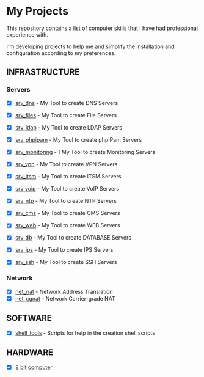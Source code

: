 # My Projects

This repository contains a list of computer skills that I have had professional experience with.

I'm developing projects to help me and simplify the installation and configuration according to my preferences.

## INFRASTRUCTURE

### Servers

- [x] [srv_dns](https://github.com/rick0x00/srv_dns) - My Tool to create DNS Servers
- [x] [srv_files](https://github.com/rick0x00/srv_files) - My Tool to create File Servers
- [x] [srv_ldap](https://github.com/rick0x00/srv_ldap) - My Tool to create LDAP Servers
- [x] [srv_phpipam](https://github.com/rick0x00/srv_phpipam) - My Tool to create phpIPam Servers
- [x] [srv_monitoring](https://github.com/rick0x00/srv_monitoring) - TMy Tool to create Monitoring Servers
- [x] [srv_vpn](https://github.com/rick0x00/srv_vpn) - My Tool to create VPN Servers
- [x] [srv_itsm](https://github.com/rick0x00/srv_itsm) - My Tool to create ITSM Servers
- [x] [srv_voip](https://github.com/rick0x00/srv_voip) - My Tool to create VoIP Servers
- [x] [srv_ntp](https://github.com/rick0x00/srv_ntp) - My Tool to create NTP Servers
- [x] [srv_cms](https://github.com/rick0x00/srv_cms) - My Tool to create CMS Servers
- [x] [srv_web](https://github.com/rick0x00/srv_web) - My Tool to create WEB Servers
- [x] [srv_db](https://github.com/rick0x00/srv_db) - My Tool to create DATABASE Servers
- [x] [srv_ips](https://github.com/rick0x00/srv_ips) - My Tool to create IPS Servers
- [x] [srv_ssh](https://github.com/rick0x00/srv_ssh) - My Tool to create SSH Servers


### Network

- [x] [net_nat](https://github.com/rick0x00/net_nat) - Network Address Translation
- [x] [net_cgnat](https://github.com/rick0x00/net_cgnat) - Network Carrier-grade NAT

## SOFTWARE

- [x] [shell_tools](https://github.com/rick0x00/shell_tools) - Scripts for help in the creation shell scripts

## HARDWARE

- [x] [8 bit computer](https://github.com/rick0x00/8bit-computer)

